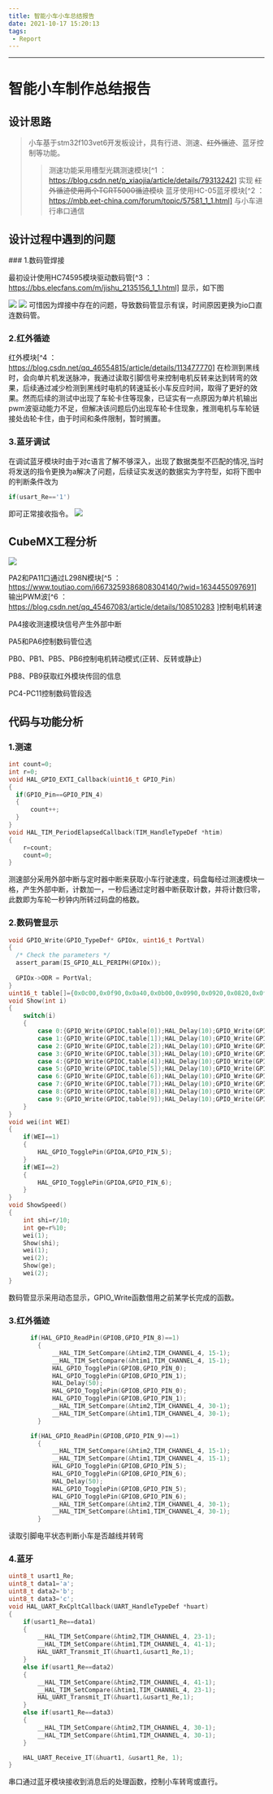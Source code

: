 ```yaml
---
title: 智能小车小车总结报告
date: 2021-10-17 15:20:13
tags:
 - Report
---
```


---

<!--more-->

# 智能小车制作总结报告

## 设计思路
>小车基于stm32f103vet6开发板设计，具有行进、测速、~~红外循迹~~、蓝牙控制等功能。
>>测速功能采用槽型光耦测速模块[^1 ：   https://blog.csdn.net/p_xiaojia/article/details/79313242] 实现
>>~~红外循迹使用两个TCRT5000循迹模块~~
>>蓝牙使用HC-05蓝牙模块[^2 ：  https://mbb.eet-china.com/forum/topic/57581_1_1.html] 与小车进行串口通信

<h2>设计过程中遇到的问题</h2>
### 1.数码管焊接

最初设计使用HC74595模块驱动数码管[^3 ：   https://bbs.elecfans.com/m/jishu_2135156_1_1.html] 显示，如下图

 ![](nixie_1.jpg)
 ![](nixie_2.jpg)
可惜因为焊接中存在的问题，导致数码管显示有误，时间原因更换为io口直连数码管。

### 2.红外循迹
红外模块[^4 ：   https://blog.csdn.net/qq_46554815/article/details/113477770] 在检测到黑线时，会向单片机发送脉冲，我通过读取引脚信号来控制电机反转来达到转弯的效果，后续通过减少检测到黑线时电机的转速延长小车反应时间，取得了更好的效果。然而后续的测试中出现了车轮卡住等现象，已证实有一点原因为单片机输出pwm波驱动能力不足，但解决该问题后仍出现车轮卡住现象，推测电机与车轮链接处齿轮卡住，由于时间和条件限制，暂时搁置。

### 3.蓝牙调试
在调试蓝牙模块时由于对c语言了解不够深入，出现了数据类型不匹配的情况,当时将发送的指令更换为a解决了问题，后续证实发送的数据实为字符型，如将下图中的判断条件改为

```c
if(usart_Re=='1')
```
即可正常接收指令。
 ![](bluetooth.png)

## CubeMX工程分析

![](cubemx.png)

PA2和PA11口通过L298N模块[^5 ：   https://www.toutiao.com/i6673259386808304140/?wid=1634455097691]   
输出PWM波[^6 ：   https://blog.csdn.net/qq_45467083/article/details/108510283 ]控制电机转速

PA4接收测速模块信号产生外部中断

PA5和PA6控制数码管位选

PB0、PB1、PB5、PB6控制电机转动模式(正转、反转或静止)

PB8、PB9获取红外模块传回的信息

PC4-PC11控制数码管段选

## 代码与功能分析

### 1.测速

```c
int count=0;
int r=0;
void HAL_GPIO_EXTI_Callback(uint16_t GPIO_Pin)
{
  if(GPIO_Pin==GPIO_PIN_4)
  {
	  count++;
  }
}
void HAL_TIM_PeriodElapsedCallback(TIM_HandleTypeDef *htim)
{
	r=count;
	count=0;
}
```
测速部分采用外部中断与定时器中断来获取小车行驶速度，码盘每经过测速模块一格，产生外部中断，计数加一，一秒后通过定时器中断获取计数，并将计数归零，此数即为车轮一秒钟内所转过码盘的格数。

### 2.数码管显示

```c
void GPIO_Write(GPIO_TypeDef* GPIOx, uint16_t PortVal)
{
  /* Check the parameters */
  assert_param(IS_GPIO_ALL_PERIPH(GPIOx));
  
  GPIOx->ODR = PortVal;
}
uint16_t table[]={0x0c00,0x0f90,0x0a40,0x0b00,0x0990,0x0920,0x0820,0x0f80,0x0800,0x0900};
void Show(int i)
{
	switch(i)
	{
		case 0:{GPIO_Write(GPIOC,table[0]);HAL_Delay(10);GPIO_Write(GPIOC,0xffff);break;}
		case 1:{GPIO_Write(GPIOC,table[1]);HAL_Delay(10);GPIO_Write(GPIOC,0xffff);break;}
		case 2:{GPIO_Write(GPIOC,table[2]);HAL_Delay(10);GPIO_Write(GPIOC,0xffff);break;}
		case 3:{GPIO_Write(GPIOC,table[3]);HAL_Delay(10);GPIO_Write(GPIOC,0xffff);break;}
		case 4:{GPIO_Write(GPIOC,table[4]);HAL_Delay(10);GPIO_Write(GPIOC,0xffff);break;}
		case 5:{GPIO_Write(GPIOC,table[5]);HAL_Delay(10);GPIO_Write(GPIOC,0xffff);break;}
		case 6:{GPIO_Write(GPIOC,table[6]);HAL_Delay(10);GPIO_Write(GPIOC,0xffff);break;}
		case 7:{GPIO_Write(GPIOC,table[7]);HAL_Delay(10);GPIO_Write(GPIOC,0xffff);break;}
		case 8:{GPIO_Write(GPIOC,table[8]);HAL_Delay(10);GPIO_Write(GPIOC,0xffff);break;}
		case 9:{GPIO_Write(GPIOC,table[9]);HAL_Delay(10);GPIO_Write(GPIOC,0xffff);break;}
    }
}
void wei(int WEI)
{
	if(WEI==1)
	{
		HAL_GPIO_TogglePin(GPIOA,GPIO_PIN_5);
	}
	if(WEI==2)
	{
		HAL_GPIO_TogglePin(GPIOA,GPIO_PIN_6);
	}
}
void ShowSpeed()
{
	int shi=r/10;
	int ge=r%10;
	wei(1);
	Show(shi);
	wei(1);
	wei(2);
	Show(ge);
	wei(2);	
}
```

数码管显示采用动态显示，GPIO_Write函数借用之前某学长完成的函数。

### 3.红外循迹

```c
	  if(HAL_GPIO_ReadPin(GPIOB,GPIO_PIN_8)==1)
		{
			__HAL_TIM_SetCompare(&htim2,TIM_CHANNEL_4, 15-1);
			__HAL_TIM_SetCompare(&htim1,TIM_CHANNEL_4, 15-1);
			HAL_GPIO_TogglePin(GPIOB,GPIO_PIN_0);
			HAL_GPIO_TogglePin(GPIOB,GPIO_PIN_1);
			HAL_Delay(50);
			HAL_GPIO_TogglePin(GPIOB,GPIO_PIN_0);
			HAL_GPIO_TogglePin(GPIOB,GPIO_PIN_1);
			__HAL_TIM_SetCompare(&htim2,TIM_CHANNEL_4, 30-1);
			__HAL_TIM_SetCompare(&htim1,TIM_CHANNEL_4, 30-1);
		}

	  if(HAL_GPIO_ReadPin(GPIOB,GPIO_PIN_9)==1)
		{
			__HAL_TIM_SetCompare(&htim2,TIM_CHANNEL_4, 15-1);
			__HAL_TIM_SetCompare(&htim1,TIM_CHANNEL_4, 15-1);
			HAL_GPIO_TogglePin(GPIOB,GPIO_PIN_5);
			HAL_GPIO_TogglePin(GPIOB,GPIO_PIN_6);
			HAL_Delay(50);
			HAL_GPIO_TogglePin(GPIOB,GPIO_PIN_5);
			HAL_GPIO_TogglePin(GPIOB,GPIO_PIN_6);
			__HAL_TIM_SetCompare(&htim2,TIM_CHANNEL_4, 30-1);
			__HAL_TIM_SetCompare(&htim1,TIM_CHANNEL_4, 30-1);
		}
```

读取引脚电平状态判断小车是否越线并转弯


### 4.蓝牙

```c
uint8_t usart1_Re;
uint8_t data1='a';
uint8_t data2='b';
uint8_t data3='c';
void HAL_UART_RxCpltCallback(UART_HandleTypeDef *huart) 
{
	if(usart1_Re==data1)
	{
		__HAL_TIM_SetCompare(&htim2,TIM_CHANNEL_4, 23-1);
	    __HAL_TIM_SetCompare(&htim1,TIM_CHANNEL_4, 41-1);
		HAL_UART_Transmit_IT(&huart1,&usart1_Re,1);
	}
	else if(usart1_Re==data2)
	{
		__HAL_TIM_SetCompare(&htim2,TIM_CHANNEL_4, 41-1);
	    __HAL_TIM_SetCompare(&htim1,TIM_CHANNEL_4, 23-1);
	    HAL_UART_Transmit_IT(&huart1,&usart1_Re,1);
	}
	else if(usart1_Re==data3)
	{
		__HAL_TIM_SetCompare(&htim2,TIM_CHANNEL_4, 30-1);
	    __HAL_TIM_SetCompare(&htim1,TIM_CHANNEL_4, 30-1);
	}

    HAL_UART_Receive_IT(&huart1, &usart1_Re, 1);
}
```

串口通过蓝牙模块接收到消息后的处理函数，控制小车转弯或直行。

[^1]: 
